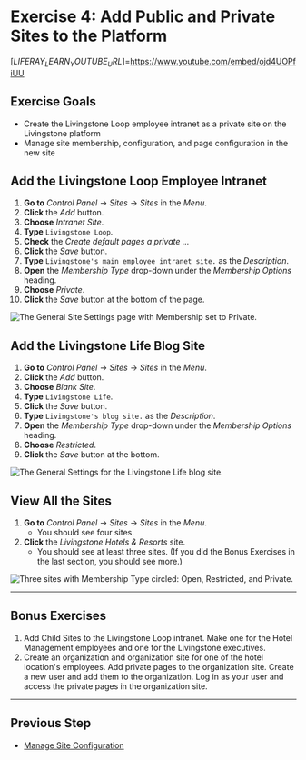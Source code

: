 # Exercise 4: Add Public and Private Sites to the Platform

[$LIFERAY_LEARN_YOUTUBE_URL$]=https://www.youtube.com/embed/ojd4UOPfiUU

## Exercise Goals
	
* Create the Livingstone Loop employee intranet as a private site on the Livingstone platform
* Manage site membership, configuration, and page configuration in the new site

## Add the Livingstone Loop Employee Intranet

1. **Go to** _Control Panel_ → _Sites_ → _Sites_ in the _Menu_.
2. **Click** the _Add_ button.
3. **Choose** _Intranet Site_.
4. **Type** `Livingstone Loop`.
5. **Check** the _Create default pages a private ..._
6. **Click** the _Save_ button.
7. **Type** `Livingstone's main employee intranet site.` as the _Description_.
8. **Open** the _Membership Type_ drop-down under the _Membership Options_ heading.
9. **Choose** _Private_.
10. **Click** the _Save_ button at the bottom of the page.

![The General Site Settings page with Membership set to Private.](./images/exercise-images/add-private-site.png)

## Add the Livingstone Life Blog Site

1. **Go to** _Control Panel_ → _Sites_ → _Sites_ in the _Menu_.
2. **Click** the _Add_ button.
3. **Choose** _Blank Site_.
4. **Type** `Livingstone Life`.
5. **Click** the _Save_ button.
6. **Type** `Livingstone's blog site.` as the _Description_.
7. **Open** the _Membership Type_ drop-down under the _Membership Options_ heading.
8. **Choose** _Restricted_.
9. **Click** the _Save_ button at the bottom.

![The General Settings for the Livingstone Life blog site.](./images/exercise-images/add-blog-site.png)

## View All the Sites

1. **Go to** _Control Panel_ → _Sites_ → _Sites_ in the _Menu_.
	- You should see four sites.
2. **Click** the _Livingstone Hotels & Resorts_ site.
	- You should see at least three sites. (If you did the Bonus Exercises in the last section, you should see more.)

![Three sites with Membership Type circled: Open, Restricted, and Private.](./images/exercise-images/exercises-1.4-final.png)

---

## Bonus Exercises

1. Add Child Sites to the Livingstone Loop intranet. Make one for the Hotel Management employees and one for the Livingstone executives.
2. Create an organization and organization site for one of the hotel location's employees. Add private pages to the organization site. Create a new user and add them to the organization. Log in as your user and access the private pages in the organization site. 

---

## Previous Step

* [Manage Site Configuration](./manage-site-configuration.md)